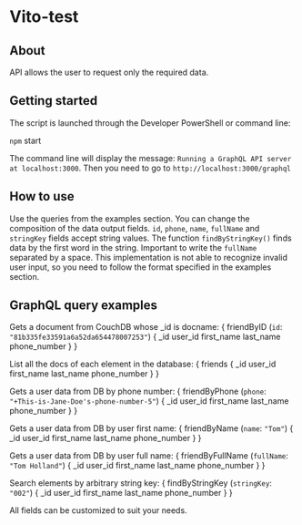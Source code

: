# Vito-test

## About
API allows the user to request only the required data.

## Getting started
The script is launched through the Developer PowerShell or command line:

`npm` start

The command line will display the message: `Running a GraphQL API server at localhost:3000`.
Then you need to go to `http://localhost:3000/graphql`

## How to use
Use the queries from the examples section. You can change the composition of the data output fields.
`id`, `phone`, `name`, `fullName` and `stringKey` fields accept string values.
The function `findByStringKey()` finds data by the first word in the string.
Important to write the `fullName` separated by a space.
This implementation is not able to recognize invalid user input, so you need to follow the format specified in the examples section.

## GraphQL query examples
Gets a document from CouchDB whose _id is docname:
{
  friendByID (`id`: `"81b335fe33591a6a52da654478007253"`) {
    _id
    user_id
    first_name
    last_name
    phone_number
  }
}

List all the docs of each element in the database:
{
  friends {
    _id
    user_id
    first_name
    last_name
    phone_number
  }
}

Gets a user data from DB by phone number:
{
  friendByPhone (`phone`: `"+This-is-Jane-Doe's-phone-number-5"`) {
    _id
    user_id
    first_name
    last_name
    phone_number
  }
}

Gets a user data from DB by user first name:
{
  friendByName (`name`: `"Tom"`) {
    _id
    user_id
    first_name
    last_name
    phone_number
  }
}

Gets a user data from DB by user full name:
{
  friendByFullName (`fullName`: `"Tom Holland"`) {
    _id
    user_id
    first_name
    last_name
    phone_number
  }
}

Search elements by arbitrary string key:
{
  findByStringKey (`stringKey`: `"002"`) {
    _id
    user_id
    first_name
    last_name
    phone_number
  }
}

All fields can be customized to suit your needs.